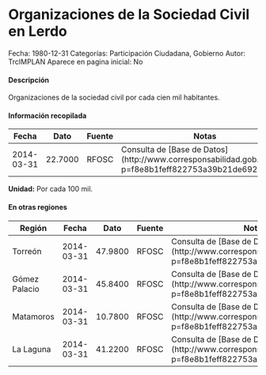 Organizaciones de la Sociedad Civil en Lerdo
=====

Fecha: 1980-12-31
Categorías: Participación Ciudadana, Gobierno
Autor: TrcIMPLAN
Aparece en pagina inicial: No

#### Descripción

Organizaciones de la sociedad civil por cada cien mil habitantes.

#### Información recopilada

<table class="table table-hover table-bordered matriz">
<thead>
<tr>
<th>Fecha</th>
<th>Dato</th>
<th>Fuente</th>
<th>Notas</th>
</tr>
</thead>
<tbody>
<tr>
<td>2014-03-31</td>
<td class="derecha">22.7000</td>
<td>RFOSC</td>
<td>Consulta de [Base de Datos](http://www.corresponsabilidad.gob.mx/?p=f8e8b1feff822753a39b21de69259fd6&)</td>
</tr>
</tbody>
</table>

<b>Unidad:</b> Por cada 100 mil.




#### En otras regiones

<table class="table table-hover table-bordered matriz">
<thead>
<tr>
<th>Región</th>
<th>Fecha</th>
<th>Dato</th>
<th>Fuente</th>
<th>Notas</th>
</tr>
</thead>
<tbody>
<tr>
<td>Torreón</td>
<td>2014-03-31</td>
<td class="derecha">47.9800</td>
<td>RFOSC</td>
<td>Consulta de [Base de Datos](http://www.corresponsabilidad.gob.mx/?p=f8e8b1feff822753a39b21de69259fd6&)</td>
</tr>
<tr>
<td>Gómez Palacio</td>
<td>2014-03-31</td>
<td class="derecha">45.8400</td>
<td>RFOSC</td>
<td>Consulta de [Base de Datos](http://www.corresponsabilidad.gob.mx/?p=f8e8b1feff822753a39b21de69259fd6&)</td>
</tr>
<tr>
<td>Matamoros</td>
<td>2014-03-31</td>
<td class="derecha">10.7800</td>
<td>RFOSC</td>
<td>Consulta de [Base de Datos](http://www.corresponsabilidad.gob.mx/?p=f8e8b1feff822753a39b21de69259fd6&)</td>
</tr>
<tr>
<td>La Laguna</td>
<td>2014-03-31</td>
<td class="derecha">41.2200</td>
<td>RFOSC</td>
<td>Consulta de [Base de Datos](http://www.corresponsabilidad.gob.mx/?p=f8e8b1feff822753a39b21de69259fd6&)</td>
</tr>
</tbody>
</table>

